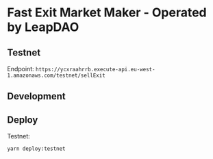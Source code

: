 # Fast Exit Market Maker - Operated by LeapDAO

## Testnet

Endpoint: `https://ycxraahrrb.execute-api.eu-west-1.amazonaws.com/testnet/sellExit`

## Development

## Deploy

Testnet:
```
yarn deploy:testnet
```